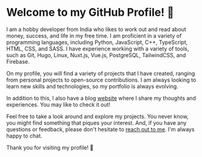# Welcome to my GitHub Profile! 🚀

I am a hobby developer from India who likes to work out and read about money, success, and life in my free time. I am proficient in a variety of programming languages, including Python, JavaScript, C++, TypeScript, HTML, CSS, and SASS. I have experience working with a variety of tools, such as Git, Hugo, Linux, Nuxt.js, Vue.js, PostgreSQL, TailwindCSS, and Firebase.

On my profile, you will find a variety of projects that I have created, ranging from personal projects to open-source contributions. I am always looking to learn new skills and technologies, so my portfolio is always evolving.

In addition to this, I also have a blog [website](https://www.vaibhav.studio/) where I share my thoughts and experiences. You may like to check it out!

Feel free to take a look around and explore my projects. You never know, you might find something that piques your interest. And, if you have any questions or feedback, please don't hesitate to [reach out to me](https://www.vaibhav.studio/contact/). I'm always happy to chat.

Thank you for visiting my profile! 🙏
